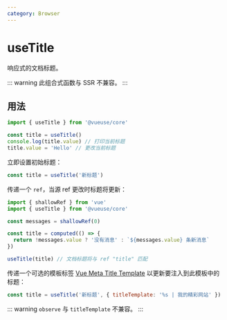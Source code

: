 ```yaml
---
category: Browser
---
```


# useTitle

响应式的文档标题。

::: warning
此组合式函数与 SSR 不兼容。
:::

## 用法

```js
import { useTitle } from '@vueuse/core'

const title = useTitle()
console.log(title.value) // 打印当前标题
title.value = 'Hello' // 更改当前标题
```

立即设置初始标题：

```js
const title = useTitle('新标题')
```

传递一个 `ref`，当源 ref 更改时标题将更新：

```js
import { shallowRef } from 'vue'
import { useTitle } from '@vueuse/core'

const messages = shallowRef(0)

const title = computed(() => {
  return !messages.value ? '没有消息' : `${messages.value} 条新消息`
})

useTitle(title) // 文档标题将与 ref "title" 匹配
```

传递一个可选的模板标签 [Vue Meta Title Template](https://vue-meta.nuxtjs.org/guide/metainfo.html) 以更新要注入到此模板中的标题：

```js
const title = useTitle('新标题', { titleTemplate: '%s | 我的精彩网站' })
```

::: warning
`observe` 与 `titleTemplate` 不兼容。
:::
